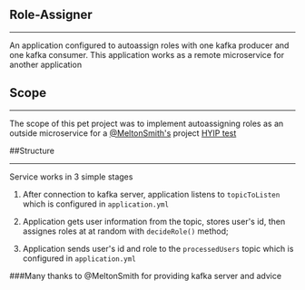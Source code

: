 ## Role-Assigner

---
An application configured to autoassign roles with one kafka producer and one kafka consumer.
This application works as a remote microservice for another application

## Scope

---
The scope of this pet project was to implement autoassigning roles as an outside microservice for a [@MeltonSmith's](https://github.com/MeltonSmith) project [HYIP test](https://github.com/MeltonSmith/hyipTest)



##Structure

---
Service works in 3 simple stages

1. After connection to kafka server, application listens to
   `topicToListen` which is configured in `application.yml`
   

2. Application gets user information from the topic, stores user's id,
   then assignes roles at at random with ```decideRole()``` method;
   

3. Application sends user's id and role to the `processedUsers` topic
which is configured in `application.yml`
   
   
  ###Many thanks to @MeltonSmith for providing kafka server and advice 